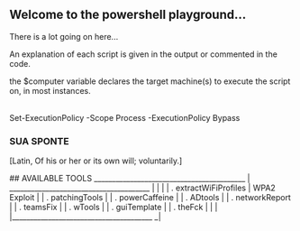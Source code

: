 ## Welcome to the powershell playground...
There is a lot going on here...


An explanation of each script is given in the output or commented in the code.

the $computer variable declares the target machine(s) to execute the script on, in most instances. 
<br/>
<br/>


Set-ExecutionPolicy -Scope Process -ExecutionPolicy Bypass
<br/>


### SUA SPONTE
[Latin, Of his or her or its own will; voluntarily.]
<br/>
<div>
## AVAILABLE TOOLS
__________________________________________
| _______________________________________ |
|                                         |
|  . extractWiFiProfiles | WPA2 Exploit   |
|  . patchingTools                        |
|  . powerCaffeine                        |
|  . ADtools                              |
|  . networkReport                        |
|  . teamsFix                             |
|  . wTools                               |
|  . guiTemplate                          |
|  . theFck                               |
|                                         |
|_______________________________________ _|

</div>
